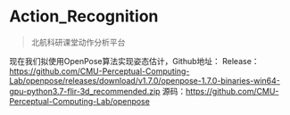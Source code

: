 # Action_Recognition

> 北航科研课堂动作分析平台

现在我们拟使用OpenPose算法实现姿态估计，Github地址：
Release：https://github.com/CMU-Perceptual-Computing-Lab/openpose/releases/download/v1.7.0/openpose-1.7.0-binaries-win64-gpu-python3.7-flir-3d_recommended.zip
源码：https://github.com/CMU-Perceptual-Computing-Lab/openpose
